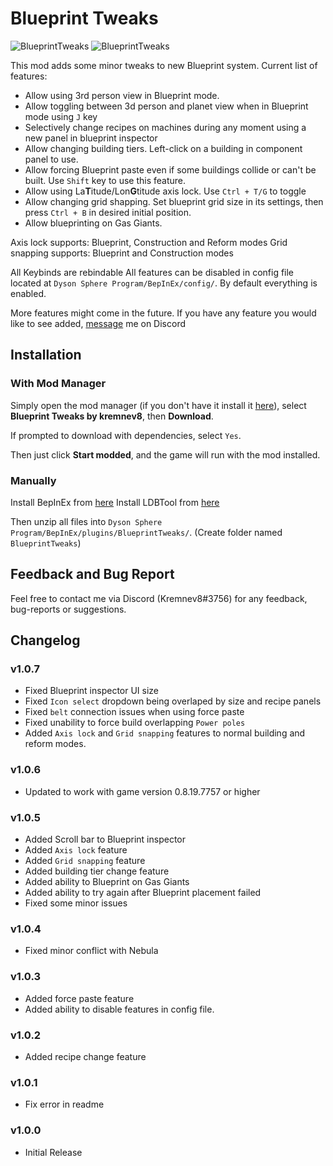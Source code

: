 # Blueprint Tweaks
![BlueprintTweaks](https://raw.githubusercontent.com/kremnev8/DSP-Mods/master/Mods/BlueprintTweaks/recipe-preview.gif)
![BlueprintTweaks](https://raw.githubusercontent.com/kremnev8/DSP-Mods/master/Mods/BlueprintTweaks/force-preview.gif)

This mod adds some minor tweaks to new Blueprint system. 
Current list of features:
- Allow using 3rd person view in Blueprint mode.
- Allow toggling between 3d person and planet view when in Blueprint mode using `J` key
- Selectively change recipes on machines during any moment using a new panel in blueprint inspector
- Allow changing building tiers. Left-click on a building in component panel to use.
- Allow forcing Blueprint paste even if some buildings collide or can't be built. Use `Shift` key to use this feature.
- Allow using La**T**itude/Lon**G**titude axis lock. Use `Ctrl + T/G` to toggle
- Allow changing grid shapping. Set blueprint grid size in its settings, then press `Ctrl + B` in desired initial position.
- Allow blueprinting on Gas Giants.

Axis lock supports: Blueprint, Construction and Reform modes
Grid snapping supports: Blueprint and Construction modes

All Keybinds are rebindable
All features can be disabled in config file located at `Dyson Sphere Program/BepInEx/config/`. By default everything is enabled.

More features might come in the future. If you have any feature you would like to see added, [message](#feedback-and-bug-report) me on Discord

## Installation
### With Mod Manager

Simply open the mod manager (if you don't have it install it [here](https://dsp.thunderstore.io/package/ebkr/r2modman/)), select **Blueprint Tweaks by kremnev8**, then **Download**.

If prompted to download with dependencies, select `Yes`.

Then just click **Start modded**, and the game will run with the mod installed.

### Manually
Install BepInEx from [here](https://dsp.thunderstore.io/package/xiaoye97/BepInEx/)
Install LDBTool from [here](https://dsp.thunderstore.io/package/xiaoye97/LDBTool/)

Then unzip all files into `Dyson Sphere Program/BepInEx/plugins/BlueprintTweaks/`. (Create folder named `BlueprintTweaks`)

## Feedback and Bug Report
Feel free to contact me via Discord (Kremnev8#3756) for any feedback, bug-reports or suggestions.

## Changelog
### v1.0.7
- Fixed Blueprint inspector UI size
- Fixed `Icon select` dropdown being overlaped by size and recipe panels
- Fixed `belt` connection issues when using force paste
- Fixed unability to force build overlapping `Power poles`
- Added `Axis lock` and `Grid snapping` features to normal building and reform modes.
### v1.0.6
- Updated to work with game version 0.8.19.7757 or higher
### v1.0.5
- Added Scroll bar to Blueprint inspector
- Added `Axis lock` feature
- Added `Grid snapping` feature
- Added building tier change feature
- Added ability to Blueprint on Gas Giants
- Added ability to try again after Blueprint placement failed
- Fixed some minor issues
### v1.0.4
- Fixed minor conflict with Nebula
### v1.0.3
- Added force paste feature
- Added ability to disable features in config file.
### v1.0.2
- Added recipe change feature
### v1.0.1
- Fix error in readme
### v1.0.0
- Initial Release